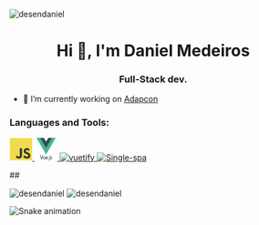 
<p align="left"> <img src="https://komarev.com/ghpvc/?username=desendaniel&label=Profile%20views&color=0e75b6&style=flat" alt="desendaniel" /> </p>
<h1 align="center">Hi 👋, I'm Daniel Medeiros</h1>
<h3 align="center">Full-Stack dev.</h3>

- 🔭 I’m currently working on [Adapcon](https://github.com/adapcon-team/)

<h3 align="left">Languages and Tools:</h3>
<p align="left">
  <a href="https://developer.mozilla.org/en-US/docs/Web/JavaScript" target="_blank">
    <img src="https://raw.githubusercontent.com/devicons/devicon/master/icons/javascript/javascript-original.svg" alt="javascript" width="40" height="40"/>
  </a>
  <a href="https://vuejs.org/" target="_blank">
    <img src="https://raw.githubusercontent.com/devicons/devicon/master/icons/vuejs/vuejs-original-wordmark.svg" alt="vuejs" width="40" height="40"/>
  </a>
  <a href="https://vuetifyjs.com/en/" target="_blank">
    <img src="https://bestofjs.org/logos/vuetify.svg" alt="vuetify" width="40" height="40"/>
  </a>
  <a href="https://single-spa.js.org/" target="_blank">
    <img src="https://single-spa.js.org/img/single-spa-mark-magenta.svg" alt="Single-spa" width="40" height="40"/>
  </a>
</p>
##

<div>

<p float="left">
  <img align="center" src="https://github-readme-stats.vercel.app/api?username=desendaniel&theme=onedark&show_icons=true&locale=en" width="423" alt="desendaniel" />
  <img align="center" src="https://github-readme-streak-stats.herokuapp.com/?user=desendaniel&theme=onedark" width="423" alt="desendaniel" />
</p>

![Snake animation](https://github.com/desendaniel/desenDaniel/blob/output/github-contribution-grid-snake.svg)

</div>

